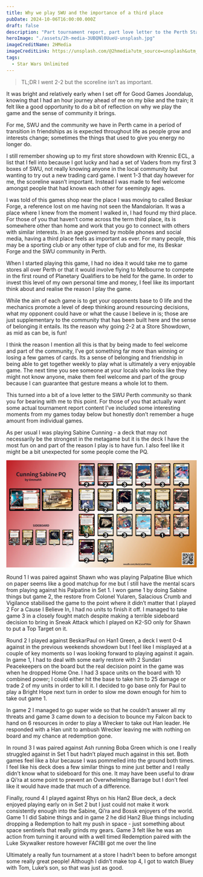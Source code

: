 ```yaml
---
title: Why we play SWU and the importance of a third place
pubDate: 2024-10-06T16:00:00.000Z
draft: false
description: "Part tournament report, part love letter to the Perth Star Wars Unlimited community and how its allowed me to find my third place."
heroImage: "./assets/2h-media-3UBQNl0UueU-unsplash.jpg"
imageCreditName: 2HMedia
imageCreditLink: https://unsplash.com/@2hmedia?utm_source=unsplash&utm_medium=referral&utm_content=creditCopyText
tags:
  - Star Wars Unlimited
---
```


> TL;DR I went 2-2 but the scoreline isn’t as important.

It was bright and relatively early when I set off for Good Games Joondalup, knowing that I had an hour journey ahead of me on my bike and the train; it felt like a good opportunity to do a bit of reflection on why we play the game and the sense of community it brings.

For me, SWU and the community we have in Perth came in a period of transition in friendships as is expected throughout life as people grow and interests change; sometimes the things that used to give you energy no longer do.

I still remember showing up to my first store showdown with Krennic ECL, a list that I fell into because I got lucky and had a set of Vaders from my first 3 boxes of SWU, not really knowing anyone in the local community but wanting to try out a new trading card game. I went 1-3 that day however for me, the scoreline wasn’t important. Instead I was made to feel welcome amongst people that had known each other for seemingly ages.

I was told of this games shop near the place I was moving to called Beskar Forge, a reference lost on me having not seen the Mandalorian. It was a place where I knew from the moment I walked in, I had found my third place.
For those of you that haven’t come across the term third place, its is somewhere other than home and work that you go to connect with others with similar interests. In an age governed by mobile phones and social media, having a third place feels as important as ever. For many people, this may be a sporting club or any other type of club and for me, its Beskar Forge and the SWU community in Perth.

When I started playing this game, I had no idea it would take me to game stores all over Perth or that it would involve flying to Melbourne to compete in the first round of Planetary Qualifiers to be held for the game. In order to invest this level of my own personal time and money, I feel like its important think about and realise the reason I play the game.

While the aim of each game is to get your opponents base to 0 life and the mechanics promote a level of deep thinking around resourcing decisions, what my opponent could have or what the cause I believe in is; those are just supplementary to the community that has been built here and the sense of belonging it entails. Its the reason why going 2-2 at a Store Showdown, as mid as can be, is fun!

I think the reason I mention all this is that by being made to feel welcome and part of the community, I’ve got something far more than winning or losing a few games of cards. Its a sense of belonging and friendship in being able to get together weekly to play what is ultimately a very enjoyable game. The next time you see someone at your locals who looks like they might not know anyone, make them feel welcome and part of the group because I can guarantee that gesture means a whole lot to them.

This turned into a bit of a love letter to the SWU Perth community so thank you for bearing with me to this point. For those of you that actually want some actual tournament report content I've included some interesting moments from my games today below but honestly don’t remember a huge amount from individual games.

As per usual I was playing Sabine Cunning - a deck that may not necessarily be the strongest in the metagame but it is the deck I have the most fun on and part of the reason I play is to have fun. I also feel like it might be a bit unexpected for some people come the PQ.

![Star Wars: Unlimited Deck List](./assets/unoFYAIev.webp)

Round 1 I was paired against Shawn who was playing Palpatine Blue which on paper seems like a good matchup for me but I still have the mental scars from playing against his Palpatine in Set 1. I won game 1 by doing Sabine things but game 2, the restore from Colonel Yularen, Salacious Crumb and Vigilance stabilised the game to the point where it didn’t matter that I played 2 For a Cause I Believe In, I had no units to finish it off. I managed to take game 3 in a closely fought match despite making a terrible sideboard decision to bring in Sneak Attack which I played on K2-SO only for Shawn to put a Top Target on it.

Round 2 I played against BeskarPaul on Han1 Green, a deck I went 0-4 against in the previous weekends showdown but I feel like I misplayed at a couple of key moments so I was looking forward to playing against it again. In game 1, I had to deal with some early restore with 2 Sundari Peacekeepers on the board but the real decision point in the game was when he dropped Home One. I had 3 space units on the board with 10 combined power; I could either hit the base to take him to 25 damage or trade 2 of my units in order to kill it. I decided to go base only for Paul to play a Bright Hope next turn in order to slow me down enough for him to take out game 1.

In game 2 I managed to go super wide so that he couldn’t answer all my threats and game 3 came down to a decision to bounce my Falcon back to hand on 6 resources in order to play a Wrecker to take out Han leader. He responded with a Han unit to ambush Wrecker leaving me with nothing on board and my chance at redemption gone.

In round 3 I was paired against Ash running Boba Green which is one I really struggled against in Set 1 but hadn’t played much against in this set. Both games feel like a blur because I was pommelled into the ground both times. I feel like his deck does a few similar things to mine just better and I really didn’t know what to sideboard for this one. It may have been useful to draw a Qi’ra at some point to prevent an Overwhelming Barrage but I don’t feel like it would have made that much of a difference.

Finally, round 4 I played against Rhys on his Han2 Blue deck, a deck enjoyed playing early on in Set 2 but I just could not make it work consistently enough into the Sabine, Qi’ra and Bossk enjoyers of the world. Game 1 I did Sabine things and in game 2 he did Han2 Blue things including dropping a Redemption to halt my push in space - just something about space sentinels that really grinds my gears. Game 3 felt like he was an action from turning it around with a well timed Redemption paired with the Luke Skywalker restore however FACIBI got me over the line

Ultimately a really fun tournament at a store I hadn’t been to before amongst some really great people! Although I didn’t make top 4, I got to watch Bluey with Tom, Luke’s son, so that was just as good.
